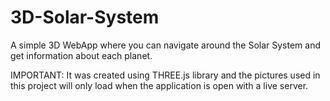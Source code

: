 # 3D-Solar-System
A simple 3D WebApp where you can navigate around the Solar System and get information about each planet.

IMPORTANT: 
It was created using THREE.js library and the pictures used in this project will only load when the application is open with a live server.
